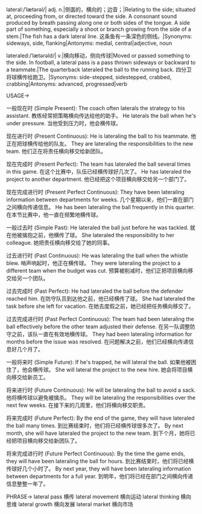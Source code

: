 lateral:/ˈlætərəl/| adj. n.|侧面的，横向的；边音；|Relating to the side; situated at, proceeding from, or directed toward the side.  A consonant sound produced by breath passing along one or both sides of the tongue.  A side part of something, especially a shoot or branch growing from the side of a stem.|The fish has a dark lateral line. 这条鱼有一条深色的侧线。|Synonyms: sideways, side, flanking|Antonyms: medial, central|adjective, noun


lateraled:/ˈlætərəld/| v.|横向移动，侧向传球|Moved or passed something to the side. In football, a lateral pass is a pass thrown sideways or backward to a teammate.|The quarterback lateraled the ball to the running back. 四分卫将球横传给跑卫。|Synonyms: side-stepped, sidestepped, crabbed, crabbing|Antonyms: advanced, progressed|verb


USAGE->

一般现在时 (Simple Present):
The coach often laterals the strategy to his assistant. 教练经常把策略横向传达给他的助手。
He laterals the ball when he's under pressure.  当他受到压力时，他会横传球。

现在进行时 (Present Continuous):
He is lateraling the ball to his teammate. 他正在把球横传给他的队友。
They are lateraling the responsibilities to the new team. 他们正在将责任横向移交给新团队。

现在完成时 (Present Perfect):
The team has lateraled the ball several times in this game.  在这个比赛中，队伍已经横传球好几次了。
He has lateraled the project to another department. 他已经把这个项目横向移交给另一个部门了。


现在完成进行时 (Present Perfect Continuous):
They have been lateraling information between departments for weeks.  几个星期以来，他们一直在部门之间横向传递信息。
He has been lateraling the ball frequently in this quarter.  在本节比赛中，他一直在频繁地横传球。


一般过去时 (Simple Past):
He lateraled the ball just before he was tackled.  就在他被擒抱之前，他横传了球。
She lateraled the responsibility to her colleague. 她把责任横向移交给了她的同事。

过去进行时 (Past Continuous):
He was lateraling the ball when the whistle blew.  哨声响起时，他正在横传球。
They were lateraling the project to a different team when the budget was cut.  预算被削减时，他们正把项目横向移交给另一个团队。


过去完成时 (Past Perfect):
He had lateraled the ball before the defender reached him. 在防守队员到达他之前，他已经横传了球。
She had lateraled the task before she left for vacation.  在她去度假之前，她已经把任务横向移交了。

过去完成进行时 (Past Perfect Continuous):
The team had been lateraling the ball effectively before the other team adjusted their defense.  在另一队调整防守之前，该队一直在有效地横传球。
They had been lateraling information for months before the issue was resolved. 在问题解决之前，他们已经横向传递信息好几个月了。


一般将来时 (Simple Future):
If he's trapped, he will lateral the ball. 如果他被困住了，他会横传球。
She will lateral the project to the new hire. 她会将项目横向移交给新员工。

将来进行时 (Future Continuous):
He will be lateraling the ball to avoid a sack. 他将横传球以避免被擒杀。
They will be lateraling the responsibilities over the next few weeks.  在接下来的几周里，他们将横向移交职责。


将来完成时 (Future Perfect):
By the end of the game, they will have lateraled the ball many times. 到比赛结束时，他们将已经横传球很多次了。
By next month, she will have lateraled the project to the new team.  到下个月，她将已经把项目横向移交给新团队了。


将来完成进行时 (Future Perfect Continuous):
By the time the game ends, they will have been lateraling the ball for hours. 到比赛结束时，他们将已经横传球好几个小时了。
By next year, they will have been lateraling information between departments for a full year.  到明年，他们将已经在部门之间横向传递信息整整一年了。


PHRASE->
lateral pass 横传
lateral movement 横向运动
lateral thinking 横向思维
lateral growth 横向发展
lateral market 横向市场
